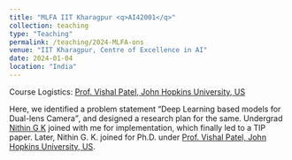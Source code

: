 ```yaml
---
title: "MLFA IIT Kharagpur <q>AI42001</q>"
collection: teaching
type: "Teaching"
permalink: /teaching/2024-MLFA-ons
venue: "IIT Kharagpur, Centre of Excellence in AI"
date: 2024-01-04
location: "India"
---
```

  Course Logistics: <a href="https://engineering.jhu.edu/vpatel36/sciencex_teams/vishalpatel/">Prof. Vishal Patel, John Hopkins University, US</a>
  
  Here, we identified a problem statement <q>Deep Learning based models for Dual-lens Camera</q>, and designed a research plan for the same. Undergrad <a href="https://www.linkedin.com/in/nithin-gk-218174137/">Nithin G K</a> joined with me for implementation, which finally led to a TIP paper.  Later, Nithin G. K. joined for Ph.D. under <a href="https://engineering.jhu.edu/vpatel36/sciencex_teams/vishalpatel/">Prof. Vishal Patel, John Hopkins University, US</a>.
   

